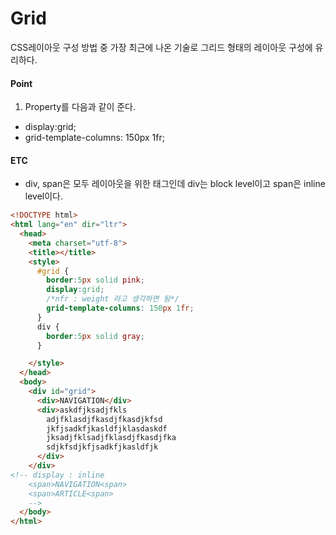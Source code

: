 # Grid
CSS레이아웃 구성 방법 중 가장 최근에 나온 기술로 그리드 형태의 레이아웃 구성에 유리하다.

#### Point 
1. Property를 다음과 같이 준다.
- display:grid;
- grid-template-columns: 150px 1fr;

#### ETC
- div, span은 모두 레이아웃을 위한 태그인데 div는 block level이고 span은 inline level이다.

```html
<!DOCTYPE html>
<html lang="en" dir="ltr">
  <head>
    <meta charset="utf-8">
    <title></title>
    <style>
      #grid {
        border:5px solid pink;
        display:grid;
        /*nfr : weight 라고 생각하면 됨*/
        grid-template-columns: 150px 1fr;
      }
      div {
        border:5px solid gray;
      }

    </style>
  </head>
  <body>
    <div id="grid">
      <div>NAVIGATION</div>
      <div>askdfjksadjfkls
        adjfklasdjfkasdjfkasdjkfsd
        jkfjsadkfjkasldfjklasdaskdf
        jksadjfklsadjfklasdjfkasdjfka
        sdjkfsdjkfjsadkfjkasldfjk
      </div>
    </div>
<!-- display : inline
    <span>NAVIGATION<span>
    <span>ARTICLE<span>
    -->
  </body>
</html>
```
